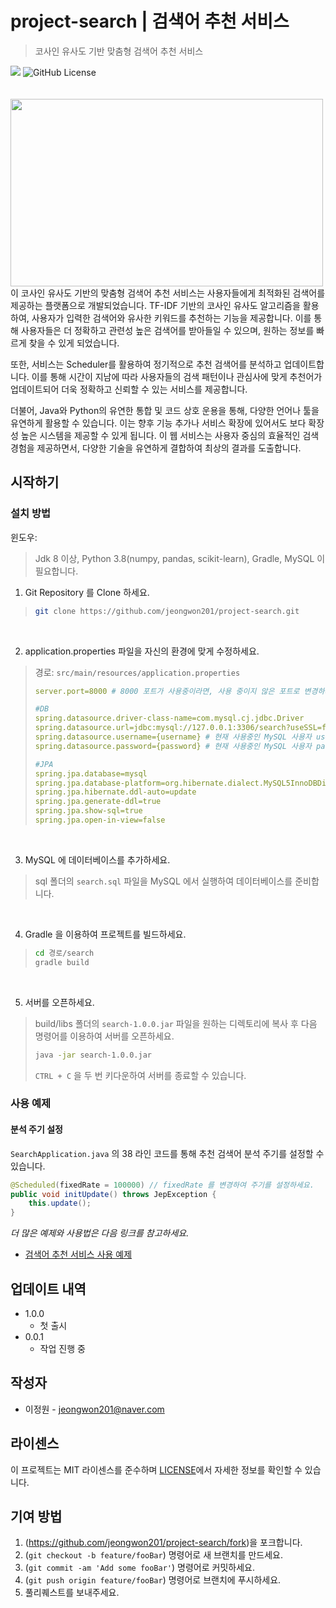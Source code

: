 # project-search | 검색어 추천 서비스
> 코사인 유사도 기반 맞춤형 검색어 추천 서비스

<div>
  <img src="https://img.shields.io/badge/search-1.0.0 ver-blue"/>
  <img alt="GitHub License" src="https://img.shields.io/github/license/jeongwon201/project-search">
</div>
<br />
<br />

<div align="center">
  <image src="readme/images/search.gif" style="float: left; width: 500px; height: 300px;"/>
</div>
<br />

이 코사인 유사도 기반의 맞춤형 검색어 추천 서비스는 사용자들에게 최적화된 검색어를 제공하는 플랫폼으로 개발되었습니다. 
TF-IDF 기반의 코사인 유사도 알고리즘을 활용하여, 사용자가 입력한 검색어와 유사한 키워드를 추천하는 기능을 제공합니다. 
이를 통해 사용자들은 더 정확하고 관련성 높은 검색어를 받아들일 수 있으며, 원하는 정보를 빠르게 찾을 수 있게 되었습니다.  

또한, 서비스는 Scheduler를 활용하여 정기적으로 추천 검색어를 분석하고 업데이트합니다. 
이를 통해 시간이 지남에 따라 사용자들의 검색 패턴이나 관심사에 맞게 추천어가 업데이트되어 더욱 정확하고 신뢰할 수 있는 서비스를 제공합니다.  

더불어, Java와 Python의 유연한 통합 및 코드 상호 운용을 통해, 다양한 언어나 툴을 유연하게 활용할 수 있습니다. 
이는 향후 기능 추가나 서비스 확장에 있어서도 보다 확장성 높은 시스템을 제공할 수 있게 됩니다. 
이 웹 서비스는 사용자 중심의 효율적인 검색 경험을 제공하면서, 다양한 기술을 유연하게 결합하여 최상의 결과를 도출합니다.

## 시작하기

### 설치 방법

윈도우:
> Jdk 8 이상, Python 3.8(numpy, pandas, scikit-learn), Gradle, MySQL 이 필요합니다.
1. Git Repository 를 Clone 하세요.
> ```sh
> git clone https://github.com/jeongwon201/project-search.git
> ```
<br />

2. application.properties 파일을 자신의 환경에 맞게 수정하세요.
> 경로: ```src/main/resources/application.properties```
> ```yaml
> server.port=8000 # 8000 포트가 사용중이라면, 사용 중이지 않은 포트로 변경하세요.
> 
> #DB
> spring.datasource.driver-class-name=com.mysql.cj.jdbc.Driver
> spring.datasource.url=jdbc:mysql://127.0.0.1:3306/search?useSSL=false
> spring.datasource.username={username} # 현재 사용중인 MySQL 사용자 username 으로 변경하세요.
> spring.datasource.password={password} # 현재 사용중인 MySQL 사용자 password 으로 변경하세요.
> 
> #JPA
> spring.jpa.database=mysql
> spring.jpa.database-platform=org.hibernate.dialect.MySQL5InnoDBDialect
> spring.jpa.hibernate.ddl-auto=update
> spring.jpa.generate-ddl=true
> spring.jpa.show-sql=true
> spring.jpa.open-in-view=false
> ```
<br />

3. MySQL 에 데이터베이스를 추가하세요.
> sql 폴더의 ```search.sql``` 파일을 MySQL 에서 실행하여 데이터베이스를 준비합니다.
<br />

4. Gradle 을 이용하여 프로젝트를 빌드하세요.
> ```sh
> cd 경로/search
> gradle build
> ```
<br />

5. 서버를 오픈하세요.
> build/libs 폴더의 ```search-1.0.0.jar``` 파일을 원하는 디렉토리에 복사 후 다음 명령어를 이용하여 서버를 오픈하세요.
> 
> ```sh
> java -jar search-1.0.0.jar
> ```
> 
> ```CTRL + C``` 을 두 번 키다운하여 서버를 종료할 수 있습니다.  

### 사용 예제

#### 분석 주기 설정

```SearchApplication.java``` 의 38 라인 코드를 통해 추천 검색어 분석 주기를 설정할 수 있습니다.  
```java
@Scheduled(fixedRate = 100000) // fixedRate 를 변경하여 주기를 설정하세요.
public void initUpdate() throws JepException {
    this.update();
}
```

_더 많은 예제와 사용법은 다음 링크를 참고하세요._

- <a href="https://github.com/jeongwon201/project-search/blob/main/readme/usage.md" target="_blank">검색어 추천 서비스 사용 예제</a>

## 업데이트 내역

* 1.0.0
    * 첫 출시
* 0.0.1
    * 작업 진행 중

## 작성자
- 이정원 - jeongwon201@naver.com

## 라이센스

이 프로젝트는 MIT 라이센스를 준수하며 <a href="https://github.com/jeongwon201/project-search/blob/main/LICENSE" target="_blank">LICENSE</a>에서 자세한 정보를 확인할 수 있습니다.

## 기여 방법

1. (<https://github.com/jeongwon201/project-search/fork>)을 포크합니다.
2. (`git checkout -b feature/fooBar`) 명령어로 새 브랜치를 만드세요.
3. (`git commit -am 'Add some fooBar'`) 명령어로 커밋하세요.
4. (`git push origin feature/fooBar`) 명령어로 브랜치에 푸시하세요. 
5. 풀리퀘스트를 보내주세요.

<!-- Markdown link & img dfn's -->
[npm-image]: https://img.shields.io/npm/v/datadog-metrics.svg?style=flat-square
[npm-url]: https://npmjs.org/package/datadog-metrics
[npm-downloads]: https://img.shields.io/npm/dm/datadog-metrics.svg?style=flat-square
[travis-image]: https://img.shields.io/travis/dbader/node-datadog-metrics/master.svg?style=flat-square
[travis-url]: https://travis-ci.org/dbader/node-datadog-metrics
[wiki]: https://github.com/yourname/yourproject/wiki
